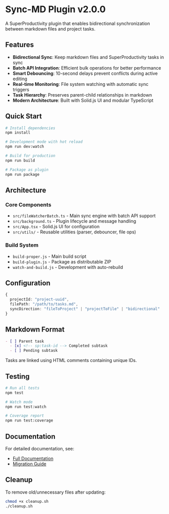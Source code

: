 # Sync-MD Plugin v2.0.0

A SuperProductivity plugin that enables bidirectional synchronization between markdown files and project tasks.

## Features

- **Bidirectional Sync**: Keep markdown files and SuperProductivity tasks in sync
- **Batch API Integration**: Efficient bulk operations for better performance
- **Smart Debouncing**: 10-second delays prevent conflicts during active editing
- **Real-time Monitoring**: File system watching with automatic sync triggers
- **Task Hierarchy**: Preserves parent-child relationships in markdown
- **Modern Architecture**: Built with Solid.js UI and modular TypeScript

## Quick Start

```bash
# Install dependencies
npm install

# Development mode with hot reload
npm run dev:watch

# Build for production
npm run build

# Package as plugin
npm run package
```

## Architecture

### Core Components

- `src/fileWatcherBatch.ts` - Main sync engine with batch API support
- `src/background.ts` - Plugin lifecycle and message handling
- `src/App.tsx` - Solid.js UI for configuration
- `src/utils/` - Reusable utilities (parser, debouncer, file ops)

### Build System

- `build-proper.js` - Main build script
- `build-plugin.js` - Package as distributable ZIP
- `watch-and-build.js` - Development with auto-rebuild

## Configuration

```typescript
{
  projectId: "project-uuid",
  filePath: "/path/to/tasks.md",
  syncDirection: "fileToProject" | "projectToFile" | "bidirectional"
}
```

## Markdown Format

```markdown
- [ ] Parent task
  - [x] <!-- sp:task-id --> Completed subtask
  - [ ] Pending subtask
```

Tasks are linked using HTML comments containing unique IDs.

## Testing

```bash
# Run all tests
npm test

# Watch mode
npm run test:watch

# Coverage report
npm run test:coverage
```

## Documentation

For detailed documentation, see:

- [Full Documentation](../../../docs/ai/sync-md-plugin-documentation.md)
- [Migration Guide](../../../docs/ai/sync-md-documentation-migration.md)

## Cleanup

To remove old/unnecessary files after updating:

```bash
chmod +x cleanup.sh
./cleanup.sh
```
